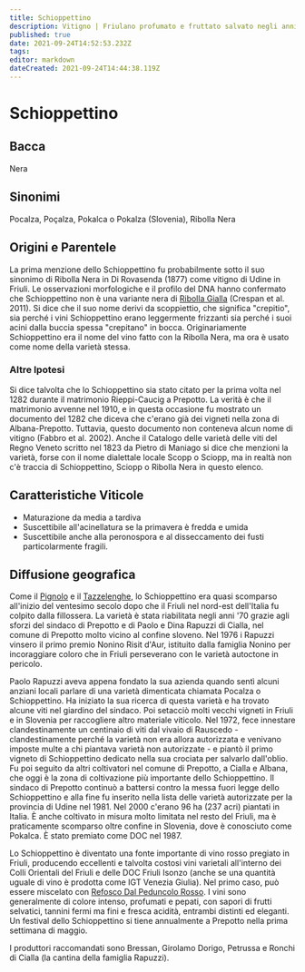 ```yaml
---
title: Schioppettino
description: Vitigno | Friulano profumato e fruttato salvato negli anni '70 e ora fiorente.
published: true
date: 2021-09-24T14:52:53.232Z
tags: 
editor: markdown
dateCreated: 2021-09-24T14:44:38.119Z
---
```


# Schioppettino

## Bacca
Nera

## Sinonimi
Pocalza, Poçalza, Pokalca o Pokalza (Slovenia), Ribolla Nera

## Origini e Parentele

La prima menzione dello Schioppettino fu probabilmente sotto il suo sinonimo di Ribolla Nera in Di Rovasenda (1877) come vitigno di Udine in Friuli. Le osservazioni morfologiche e il profilo del DNA hanno confermato che Schioppettino non è una variante nera di [Ribolla Gialla](/vitigni/Italia/ribolla-gialla) (Crespan et al. 2011). Si dice che il suo nome derivi da scoppiettio, che significa "crepitio", sia perché i vini Schioppettino erano leggermente frizzanti sia perché i suoi acini dalla buccia spessa "crepitano" in bocca. Originariamente Schioppettino era il nome del vino fatto con la Ribolla Nera, ma ora è usato come nome della varietà stessa.

### Altre Ipotesi

Si dice talvolta che lo Schioppettino sia stato citato per la prima volta nel 1282 durante il matrimonio Rieppi-Caucig a Prepotto. La verità è che il matrimonio avvenne nel 1910, e in questa occasione fu mostrato un documento del 1282 che diceva che c'erano già dei vigneti nella zona di Albana-Prepotto. Tuttavia, questo documento non conteneva alcun nome di vitigno (Fabbro et al. 2002). Anche il Catalogo delle varietà delle viti del Regno Veneto scritto nel 1823 da Pietro di Maniago si dice che menzioni la varietà, forse con il nome dialettale locale Scopp o Sciopp, ma in realtà non c'è traccia di Schioppettino, Sciopp o Ribolla Nera in questo elenco.

## Caratteristiche Viticole

- Maturazione da media a tardiva
- Suscettibile all'acinellatura se la primavera è fredda e umida
- Suscettibile anche alla peronospora e al disseccamento dei fusti particolarmente fragili.

## Diffusione geografica

Come il [Pignolo](/vitigni/Italia/pignolo) e il [Tazzelenghe](/vitigni/Italia/tazzelenghe), lo Schioppettino era quasi scomparso all'inizio del ventesimo secolo dopo che il Friuli nel nord-est dell'Italia fu colpito dalla fillossera. La varietà è stata riabilitata negli anni '70 grazie agli sforzi del sindaco di Prepotto e di Paolo e Dina Rapuzzi di Cialla, nel comune di Prepotto molto vicino al confine sloveno. Nel 1976 i Rapuzzi vinsero il primo premio Nonino Risit d'Aur, istituito dalla famiglia Nonino per incoraggiare coloro che in Friuli perseverano con le varietà autoctone in pericolo.

Paolo Rapuzzi aveva appena fondato la sua azienda quando sentì alcuni anziani locali parlare di una varietà dimenticata chiamata Pocalza o Schioppettino. Ha iniziato la sua ricerca di questa varietà e ha trovato alcune viti nel giardino del sindaco. Poi setacciò molti vecchi vigneti in Friuli e in Slovenia per raccogliere altro materiale viticolo. Nel 1972, fece innestare clandestinamente un centinaio di viti dal vivaio di Rauscedo - clandestinamente perché la varietà non era allora autorizzata e venivano imposte multe a chi piantava varietà non autorizzate - e piantò il primo vigneto di Schioppettino dedicato nella sua crociata per salvarlo dall'oblio. Fu poi seguito da altri coltivatori nel comune di Prepotto, a Cialla e Albana, che oggi è la zona di coltivazione più importante dello Schioppettino. Il sindaco di Prepotto continuò a battersi contro la messa fuori legge dello Schioppettino e alla fine fu inserito nella lista delle varietà autorizzate per la provincia di Udine nel 1981. Nel 2000 c'erano 96 ha (237 acri) piantati in Italia. È anche coltivato in misura molto limitata nel resto del Friuli, ma è praticamente scomparso oltre confine in Slovenia, dove è conosciuto come Pokalca. È stato premiato come DOC nel 1987.

Lo Schioppettino è diventato una fonte importante di vino rosso pregiato in Friuli, producendo eccellenti e talvolta costosi vini varietali all'interno dei Colli Orientali del Friuli e delle DOC Friuli Isonzo (anche se una quantità uguale di vino è prodotta come IGT Venezia Giulia). Nel primo caso, può essere miscelato con [Refosco Dal Peduncolo Rosso](/vitigni/Italia/refosco-dal-peduncolo-rosso). I vini sono generalmente di colore intenso, profumati e pepati, con sapori di frutti selvatici, tannini fermi ma fini e fresca acidità, entrambi distinti ed eleganti. Un festival dello Schioppettino si tiene annualmente a Prepotto nella prima settimana di maggio.

I produttori raccomandati sono Bressan, Girolamo Dorigo, Petrussa e Ronchi di Cialla (la cantina della famiglia Rapuzzi).
